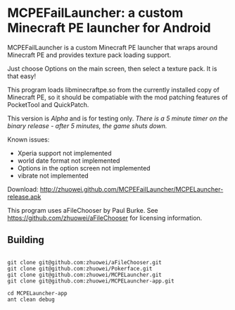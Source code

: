 # MCPEFailLauncher: a custom Minecraft PE launcher for Android

MCPEFailLauncher is a custom Minecraft PE launcher that wraps around Minecraft PE and provides texture pack loading support.

Just choose Options on the main screen, then select a texture pack. It is that easy!

This program loads libminecraftpe.so from the currently installed copy of Minecraft PE, so it should be compatiable with the mod patching features of PocketTool and QuickPatch.

This version is *Alpha* and is for testing only. *There is a 5 minute timer on the binary release - after 5 minutes, the game shuts down.*

Known issues:
 - Xperia support not implemented
 - world date format not implemented
 - Options in the option screen not implemented
 - vibrate not implemented

Download: http://zhuowei.github.com/MCPEFailLauncher/MCPELauncher-release.apk

This program uses aFileChooser by Paul Burke. See https://github.com/zhuowei/aFileChooser for licensing information.

## Building

```

git clone git@github.com:zhuowei/aFileChooser.git
git clone git@github.com:zhuowei/Pokerface.git
git clone git@github.com:zhuowei/MCPELauncher.git
git clone git@github.com:zhuowei/MCPELauncher-app.git

cd MCPELauncher-app
ant clean debug

```
